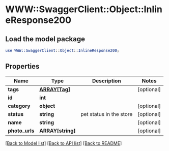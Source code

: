 # WWW::SwaggerClient::Object::InlineResponse200

## Load the model package
```perl
use WWW::SwaggerClient::Object::InlineResponse200;
```

## Properties
Name | Type | Description | Notes
------------ | ------------- | ------------- | -------------
**tags** | [**ARRAY[Tag]**](Tag.md) |  | [optional] 
**id** | **int** |  | 
**category** | **object** |  | [optional] 
**status** | **string** | pet status in the store | [optional] 
**name** | **string** |  | [optional] 
**photo_urls** | **ARRAY[string]** |  | [optional] 

[[Back to Model list]](../README.md#documentation-for-models) [[Back to API list]](../README.md#documentation-for-api-endpoints) [[Back to README]](../README.md)


